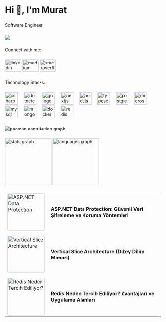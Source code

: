 <h1 align="left">Hi 👋, I'm Murat</h1>

###

<p align="left">Software Engineer</p>

###

<div align="left">
  <img src="https://visitor-badge.laobi.icu/badge?page_id=muratagyz.muratagyz&"  />
</div>

###

<p align="left">Connect with me:</p>

###

<div align="left">
  <a href="www.linkedin.com/in/muratagyuz" target="_blank">
    <img src="https://raw.githubusercontent.com/maurodesouza/profile-readme-generator/master/src/assets/icons/social/linkedin/default.svg" width="52" height="40" alt="linkedin logo"  />
  </a>
  <a href="https://medium.com/@muratagyuz" target="_blank">
    <img src="https://raw.githubusercontent.com/maurodesouza/profile-readme-generator/master/src/assets/icons/social/medium/default.svg" width="52" height="40" alt="medium logo"  />
  </a>
  <a href="https://stackoverflow.com/users/14861008/muratagyz?tab=profile" target="_blank">
    <img src="https://raw.githubusercontent.com/maurodesouza/profile-readme-generator/master/src/assets/icons/social/stackoverflow/default.svg" width="52" height="40" alt="stackoverflow logo"  />
  </a>
</div>

###

<p align="left">Technology Stacks:</p>

###

<div align="left">
  <img src="https://cdn.jsdelivr.net/gh/devicons/devicon/icons/csharp/csharp-original.svg" height="40" alt="csharp logo"  />
  <img width="12" />
  <img src="https://cdn.jsdelivr.net/gh/devicons/devicon/icons/dotnetcore/dotnetcore-original.svg" height="40" alt="dotnetcore logo"  />
  <img width="12" />
  <img src="https://cdn.jsdelivr.net/gh/devicons/devicon/icons/go/go-original.svg" height="40" alt="go logo"  />
  <img width="12" />
  <img src="https://cdn.jsdelivr.net/gh/devicons/devicon/icons/nextjs/nextjs-original.svg" height="40" alt="nextjs logo"  />
  <img width="12" />
  <img src="https://cdn.jsdelivr.net/gh/devicons/devicon/icons/nodejs/nodejs-original.svg" height="40" alt="nodejs logo"  />
  <img width="12" />
  <img src="https://cdn.jsdelivr.net/gh/devicons/devicon/icons/typescript/typescript-original.svg" height="40" alt="typescript logo"  />
  <img width="12" />
  <img src="https://cdn.jsdelivr.net/gh/devicons/devicon/icons/postgresql/postgresql-original.svg" height="40" alt="postgresql logo"  />
  <img width="12" />
  <img src="https://cdn.jsdelivr.net/gh/devicons/devicon/icons/microsoftsqlserver/microsoftsqlserver-plain.svg" height="40" alt="microsoftsqlserver logo"  />
  <img width="12" />
  <img src="https://cdn.jsdelivr.net/gh/devicons/devicon/icons/mysql/mysql-original.svg" height="40" alt="mysql logo"  />
  <img width="12" />
  <img src="https://cdn.jsdelivr.net/gh/devicons/devicon/icons/mongodb/mongodb-original.svg" height="40" alt="mongodb logo"  />
  <img width="12" />
  <img src="https://cdn.jsdelivr.net/gh/devicons/devicon/icons/docker/docker-original.svg" height="40" alt="docker logo"  />
  <img width="12" />
  <img src="https://cdn.jsdelivr.net/gh/devicons/devicon/icons/redis/redis-original.svg" height="40" alt="redis logo"  />
</div>

###

<picture>
  <source media="(prefers-color-scheme: dark)" srcset="https://raw.githubusercontent.com/muratagyz/muratagyz/output/pacman-contribution-graph-dark.svg">
  <source media="(prefers-color-scheme: light)" srcset="https://raw.githubusercontent.com/muratagyz/muratagyz/output/pacman-contribution-graph.svg">
  <img alt="pacman contribution graph" src="https://raw.githubusercontent.com/muratagyz/muratagyz/output/pacman-contribution-graph.svg">
</picture>

###

<div align="left">
  <img src="https://github-readme-stats.vercel.app/api?username=muratagyz&hide_title=false&hide_rank=false&show_icons=true&include_all_commits=true&count_private=true&disable_animations=false&theme=dracula&locale=en&hide_border=false&order=1" height="150" alt="stats graph"  />
  <img src="https://github-readme-stats.vercel.app/api/top-langs?username=muratagyz&locale=en&hide_title=false&layout=compact&card_width=320&langs_count=5&theme=dracula&hide_border=false&order=2" height="150" alt="languages graph"  />
</div>

###

<table border="0" cellspacing="0" cellpadding="0" style="border-collapse: collapse;">
  <tr>
    <td width="120" valign="top" style="border: none;">
      <a href="https://medium.com/@muratagyuz/asp-net-data-protection-g%C3%BCvenli-veri-%C5%9Fifreleme-ve-koruma-y%C3%B6ntemleri-73c5f3ed9c97" target="_blank">
        <img src="https://miro.medium.com/v2/resize:fit:300/1*ozz64Y6mwvGbxxQSQvIFXQ.jpeg" alt="ASP.NET Data Protection" width="120" style="border-radius: 4px;" />
      </a>
    </td>
    <td valign="middle" style="padding-left: 12px; border: none;">
      <a href="https://medium.com/@muratagyuz/asp-net-data-protection-g%C3%BCvenli-veri-%C5%9Fifreleme-ve-koruma-y%C3%B6ntemleri-73c5f3ed9c97" target="_blank" style="text-decoration: none; color: inherit; font-weight: bold;">
        ASP.NET Data Protection: Güvenli Veri Şifreleme ve Koruma Yöntemleri
      </a>
    </td>
  </tr>
  <tr><td colspan="2" height="10"></td></tr>
  <tr>
    <td width="120" valign="top" style="border: none;">
      <a href="https://medium.com/@muratagyuz/vertical-slice-architecture-dikey-dilim-mimari-24675b121977" target="_blank">
        <img src="https://miro.medium.com/v2/resize:fit:300/1*X1dLDt10AslowberNjeOng.png" alt="Vertical Slice Architecture" width="120" style="border-radius: 4px;" />
      </a>
    </td>
    <td valign="middle" style="padding-left: 12px; border: none;">
      <a href="https://medium.com/@muratagyuz/vertical-slice-architecture-dikey-dilim-mimari-24675b121977" target="_blank" style="text-decoration: none; color: inherit; font-weight: bold;">
        Vertical Slice Architecture (Dikey Dilim Mimari)
      </a>
    </td>
  </tr>
  <tr><td colspan="2" height="10"></td></tr>
  <tr>
    <td width="120" valign="top" style="border: none;">
      <a href="https://medium.com/@muratagyuz/redis-neden-tercih-ediliyor-avantajlar%C4%B1-ve-uygulama-alanlar%C4%B1-59c09d1b84c6" target="_blank">
        <img src="https://miro.medium.com/v2/resize:fit:300/1*pYCtrvMgmXWY-ZY2E-wAsw.png" alt="Redis Neden Tercih Ediliyor?" width="120" style="border-radius: 4px;" />
      </a>
    </td>
    <td valign="middle" style="padding-left: 12px; border: none;">
      <a href="https://medium.com/@muratagyuz/redis-neden-tercih-ediliyor-avantajlar%C4%B1-ve-uygulama-alanlar%C4%B1-59c09d1b84c6" target="_blank" style="text-decoration: none; color: inherit; font-weight: bold;">
        Redis Neden Tercih Ediliyor? Avantajları ve Uygulama Alanları
      </a>
    </td>
  </tr>
</table>

###
